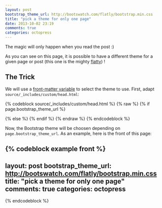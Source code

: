 ```yaml
---
layout: post
bootstrap_theme_url: http://bootswatch.com/flatly/bootstrap.min.css
title: "pick a theme for only one page"
date: 2013-10-02 23:19
comments: true
categories: octopress
---
```


<div data-hide-me="one-page-theme-pick" class="alert alert-info">
    <p>
      <span class="glyphicon glyphicon-info-sign"></span>
      The magic will only happen when you read the post :)
    </p>
</div>

As you can see on this page, it is possible to have a different theme for a
given page or post (this one is the mighty
[flatty](http://bootswatch.com/flatly/bootstrap.min.css))&nbsp;!

<!-- more -->

<script>
    jQuery(document).ready(function ($) {
        $('[data-hide-me="one-page-theme-pick"]').hide();
    });
</script>

<h2>The Trick</h2>

We will use a [front-matter variable](http://jekyllrb.com/docs/frontmatter/) to
select the theme to use. First, adapt `source/_includes/custom/head.html`:

{% codeblock source/_includes/custom/head.html %}
{% raw %}
{% if page.bootstrap_theme_url %}
  <link href="{{ page.bootstrap_theme_url }}" rel="stylesheet" type="text/css">
{% else %}
  <link href="{{ root_url }}/javascripts/libs/bootstrap-3.0.0/dist/css/bootstrap.min.css" rel="stylesheet" type="text/css">
  <link href="{{ root_url }}/javascripts/libs/bootstrap-3.0.0/dist/css/bootstrap-theme.min.css" rel="stylesheet" type="text/css">
{% endif %}
<link href="{{ root_url }}/stylesheets/screen.css" media="screen, projection" rel="stylesheet" type="text/css">
{% endraw %}
{% endcodeblock %}

Now, the Bootstrap theme will be choosen depending on
`page.bootstrap_theme_url`. As an example, here is the front of this page:

{% codeblock example front %}
---
layout: post
bootstrap_theme_url: http://bootswatch.com/flatly/bootstrap.min.css
title: "pick a theme for only one page"
comments: true
categories: octopress
---
{% endcodeblock %}
